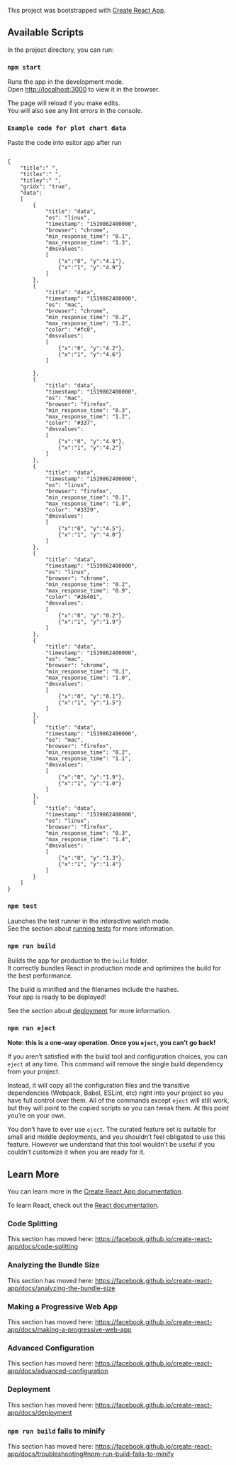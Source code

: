 This project was bootstrapped with [Create React App](https://github.com/facebook/create-react-app).

## Available Scripts

In the project directory, you can run:

### `npm start`

Runs the app in the development mode.<br>
Open [http://localhost:3000](http://localhost:3000) to view it in the browser.

The page will reload if you make edits.<br>
You will also see any lint errors in the console.

### `Example code for plot chart data`
Paste the code into esitor app after run 
```

{
	"title":" ",
	"titlex":" ",
	"titley":" ",
	"gridx": "true",
	"data":
	[
		{
			"title": "data",
			"os": "linux",
			"timestamp": "1519862400000",
			"browser": "chrome",
			"min_response_time": "0.1",
			"max_response_time": "1.3",
			"dmsvalues":
			[
				{"x":"0", "y":"4.1"},
				{"x":"1", "y":"4.9"}
			]
		},
		{
			"title": "data",
			"timestamp": "1519862400000",
			"os": "mac",
			"browser": "chrome",
			"min_response_time": "0.2",
			"max_response_time": "1.2",
			"color": "#fc0",
			"dmsvalues":
			[
				{"x":"0", "y":"4.2"},
				{"x":"1", "y":"4.6"}
			]

		},
		{
			"title": "data",
			"timestamp": "1519862400000",
			"os": "mac",
			"browser": "firefox",
			"min_response_time": "0.3",
			"max_response_time": "1.2",
			"color": "#337",
			"dmsvalues":
			[
				{"x":"0", "y":"4.9"},
				{"x":"1", "y":"4.2"}
			]
		},
		{
			"title": "data",
			"timestamp": "1519862400000",
			"os": "linux",
			"browser": "firefox",
			"min_response_time": "0.1",
			"max_response_time": "1.0",
			"color": "#3329",
			"dmsvalues":
			[
				{"x":"0", "y":"4.5"},
				{"x":"1", "y":"4.0"}
			]
		},
		{
			"title": "data",
			"timestamp": "1519862400000",
			"os": "linux",
			"browser": "chrome",
			"min_response_time": "0.2",
			"max_response_time": "0.9",
			"color": "#26401",
			"dmsvalues":
			[
				{"x":"0", "y":"0.2"},
				{"x":"1", "y":"1.9"}
			]
		},
		{
			"title": "data",
			"timestamp": "1519862400000",
			"os": "mac",
			"browser": "chrome",
			"min_response_time": "0.1",
			"max_response_time": "1.0",
			"dmsvalues":
			[
				{"x":"0", "y":"0.1"},
				{"x":"1", "y":"1.5"}
			]
		},
		{
			"title": "data",
			"timestamp": "1519862400000",
			"os": "mac",
			"browser": "firefox",
			"min_response_time": "0.2",
			"max_response_time": "1.1",
			"dmsvalues":
			[
				{"x":"0", "y":"1.9"},
				{"x":"1", "y":"1.0"}
			]
		},
		{
			"title": "data",
			"timestamp": "1519862400000",
			"os": "linux",
			"browser": "firefox",
			"min_response_time": "0.3",
			"max_response_time": "1.4",
			"dmsvalues":
			[
				{"x":"0", "y":"1.3"},
				{"x":"1", "y":"1.4"}
			]
		}
	]
}

```
### `npm test`

Launches the test runner in the interactive watch mode.<br>
See the section about [running tests](https://facebook.github.io/create-react-app/docs/running-tests) for more information.

### `npm run build`

Builds the app for production to the `build` folder.<br>
It correctly bundles React in production mode and optimizes the build for the best performance.

The build is minified and the filenames include the hashes.<br>
Your app is ready to be deployed!

See the section about [deployment](https://facebook.github.io/create-react-app/docs/deployment) for more information.

### `npm run eject`

**Note: this is a one-way operation. Once you `eject`, you can’t go back!**

If you aren’t satisfied with the build tool and configuration choices, you can `eject` at any time. This command will remove the single build dependency from your project.

Instead, it will copy all the configuration files and the transitive dependencies (Webpack, Babel, ESLint, etc) right into your project so you have full control over them. All of the commands except `eject` will still work, but they will point to the copied scripts so you can tweak them. At this point you’re on your own.

You don’t have to ever use `eject`. The curated feature set is suitable for small and middle deployments, and you shouldn’t feel obligated to use this feature. However we understand that this tool wouldn’t be useful if you couldn’t customize it when you are ready for it.

## Learn More

You can learn more in the [Create React App documentation](https://facebook.github.io/create-react-app/docs/getting-started).

To learn React, check out the [React documentation](https://reactjs.org/).

### Code Splitting

This section has moved here: https://facebook.github.io/create-react-app/docs/code-splitting

### Analyzing the Bundle Size

This section has moved here: https://facebook.github.io/create-react-app/docs/analyzing-the-bundle-size

### Making a Progressive Web App

This section has moved here: https://facebook.github.io/create-react-app/docs/making-a-progressive-web-app

### Advanced Configuration

This section has moved here: https://facebook.github.io/create-react-app/docs/advanced-configuration

### Deployment

This section has moved here: https://facebook.github.io/create-react-app/docs/deployment

### `npm run build` fails to minify

This section has moved here: https://facebook.github.io/create-react-app/docs/troubleshooting#npm-run-build-fails-to-minify

